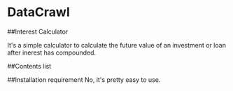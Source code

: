 DataCrawl
=====

##Interest Calculator

It's a simple calculator to calculate the future value of an investment or loan after inerest has compounded.

##Contents list


##Installation requirement
No, it's pretty easy to use.


